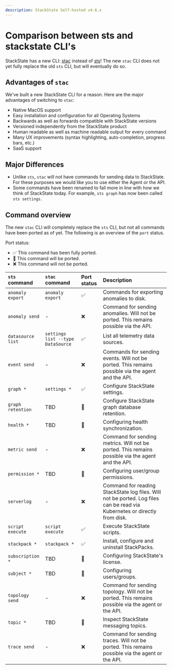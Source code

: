 ```yaml
---
description: StackState Self-hosted v4.6.x
---
```


# Comparison between sts and stackstate CLI's

StackState has a new CLI: [stac](setup/cli-stackstate) instead of [sts](setup/cli-sts)! The new `stac` CLI does not yet fully replace the old `sts` CLI, but will eventually do so.

## Advantages of `stac`

We've built a new StackState CLI for a reason. Here are the major advantages of switching to `stac`:

 * Native MacOS support
 * Easy installation and configuration for all Operating Systems
 * Backwards as well as forwards compatible with StackState versions
 * Versioned independently from the StackState product
 * Human readable as well as machine readable output for every command
 * Many UX improvements (syntax highlighting, auto-completion, progress bars, etc.)
 * SaaS support

## Major Differences

 * Unlike `sts`, `stac` will not have commands for sending data to StackState. For these purposes we would like you to use either the Agent or the API. 
 * Some commands have been renamed to fall more in line with how we think of StackState today. For example, `sts graph` has now been called `sts settings`.

## Command overview

The new `stac` CLI will completely replace the `sts` CLI, but not all commands have been ported as of yet. The following is an overview of the `port` status.

Port status:
 - ✅ This command has been fully ported.
 - 🚧 This command will be ported.
 - ❌ This command will not be ported.

| `sts` command | `stac` command | Port status |   Description | 
| :--- |:--- | :- | :--- |
| `anomaly export` | `anomaly export` |  ✅ | Commands for exporting anomalies to disk. |
| `anomaly send` | - | ❌ | Command for sending anomalies. Will not be ported. This remains possible via the API. |
| `datasource list` | `settings list --type DataSource` | ✅ | List all telemetry data sources. |
| `event send` | - | ❌ | Commands for sending events. Will not be ported. This remains possible via the agent and the API. |
| `graph *` | `settings *` | ✅ | Configure StackState settings. |
| `graph retention` | TBD | 🚧 | Configure StackState graph database retention. |
| `health *` | TBD | 🚧 | Configuring health synchronization. |
| `metric send` | - | ❌ | Command for sending metrics. Will not be ported. This remains possible via the agent and the API. |
| `permission *` | TBD | 🚧 | Configuring user/group permissions. |
| `serverlog` | - | ❌ | Command for reading StackState log files. Will not be ported. Log files can be read via Kubernetes or directly from disk. |
| `script execute` | `script execute` | ✅ | Execute StackState scripts. | 
| `stackpack *` | `stackpack *` | ✅ | Install, configure and uninstall StackPacks. |
| `subscription *` | TBD | 🚧 | Configuring StackState's license. |
| `subject *` | TBD | 🚧 | Configuring users/groups. |
| `topology send` | - | ❌ | Command for sending topology. Will not be ported. This remains possible via the agent or the API. |
| `topic *` | TBD | 🚧 | Inspect StackState messaging topics. |
| `trace send` | - | ❌ | Command for sending traces. Will not be ported. This remains possible via the agent or the API. |
